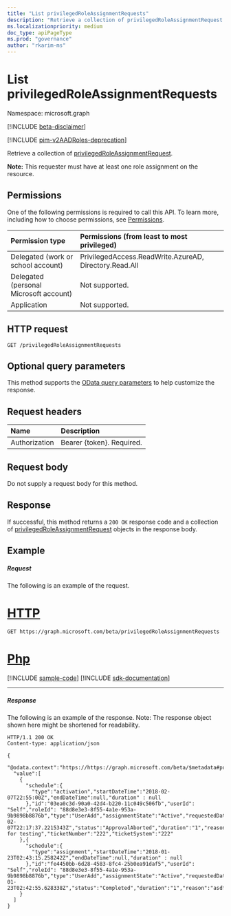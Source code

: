 ```yaml
---
title: "List privilegedRoleAssignmentRequests"
description: "Retrieve a collection of privilegedRoleAssignmentRequest. "
ms.localizationpriority: medium
doc_type: apiPageType
ms.prod: "governance"
author: "rkarim-ms"
---
```


# List privilegedRoleAssignmentRequests

Namespace: microsoft.graph

[!INCLUDE [beta-disclaimer](../../includes/beta-disclaimer.md)]

[!INCLUDE [pim-v2AADRoles-deprecation](../../includes/pim-v2AADRoles-deprecation.md)]

Retrieve a collection of [privilegedRoleAssignmentRequest](../resources/privilegedroleassignmentrequest.md). 

**Note:** This requester must have at least one role assignment on the resource.

## Permissions
One of the following permissions is required to call this API. To learn more, including how to choose permissions, see [Permissions](/graph/permissions-reference).

|Permission type                        | Permissions (from least to most privileged)              |
|:--------------------------------------|:---------------------------------------------------------|
|Delegated (work or school account) | PrivilegedAccess.ReadWrite.AzureAD, Directory.Read.All    |
|Delegated (personal Microsoft account) | Not supported. |
|Application                            | Not supported. |

## HTTP request
<!-- { "blockType": "ignored" } -->
```http
GET /privilegedRoleAssignmentRequests
```

## Optional query parameters
This method supports the [OData query parameters](/graph/query-parameters) to help customize the response.

## Request headers
| Name      |Description|
|:----------|:----------|
| Authorization  | Bearer {token}. Required. |

## Request body
Do not supply a request body for this method.

## Response
If successful, this method returns a `200 OK` response code and a collection of [privilegedRoleAssignmentRequest](../resources/privilegedroleassignmentrequest.md) objects in the response body.

## Example
##### Request
The following is an example of the request.

# [HTTP](#tab/http)
<!-- {
  "blockType": "request",
  "name": "get_privilegedroleassignmentrequest"
}-->
```msgraph-interactive
GET https://graph.microsoft.com/beta/privilegedRoleAssignmentRequests
```

# [Php](#tab/php)
[!INCLUDE [sample-code](../includes/snippets/php/get-privilegedroleassignmentrequest-php-snippets.md)]
[!INCLUDE [sdk-documentation](../includes/snippets/snippets-sdk-documentation-link.md)]

---

##### Response
The following is an example of the response. Note: The response object shown here might be shortened for readability.
<!-- {
  "blockType": "response",
  "truncated": true,
  "@odata.type": "microsoft.graph.privilegedRoleAssignmentRequest",
  "isCollection": true
} -->
```http
HTTP/1.1 200 OK
Content-type: application/json

{
  "@odata.context":"https://https://graph.microsoft.com/beta/$metadata#privilegedRoleAssignmentRequests",
  "value":[
    {
      "schedule":{
        "type":"activation","startDateTime":"2018-02-07T22:55:00Z","endDateTime":null,"duration" : null
      },"id":"03ea0c3d-90a0-42d4-b220-11c049c506fb","userId": "Self","roleId": "88d8e3e3-8f55-4a1e-953a-9b9898b8876b","type":"UserAdd","assignmentState":"Active","requestedDateTime":"2018-02-07T22:17:37.2215343Z","status":"ApprovalAborted","duration":"1","reason":"Activate for testing","ticketNumber":"222","ticketSystem":"222"
    },{
      "schedule":{
        "type":"assignment","startDateTime":"2018-01-23T02:43:15.258242Z","endDateTime":null,"duration" : null
      },"id":"fe4450bb-6d28-4583-8fc4-25b0ea91daf5","userId": "Self","roleId": "88d8e3e3-8f55-4a1e-953a-9b9898b8876b","type":"UserAdd","assignmentState":"Active","requestedDateTime":"2018-01-23T02:42:55.628338Z","status":"Completed","duration":"1","reason":"asdf","ticketNumber":null,"ticketSystem":null
    }
  ]
}
```

<!-- uuid: 8fcb5dbc-d5aa-4681-8e31-b001d5168d79
2015-10-25 14:57:30 UTC -->
<!--
{
  "type": "#page.annotation",
  "description": "List privilegedRoleAssignmentRequest",
  "keywords": "",
  "section": "documentation",
  "tocPath": "",
  "suppressions": [
  ]
}
-->


